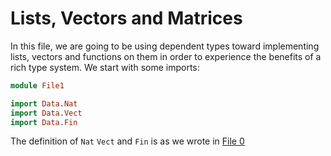 # Lists, Vectors and Matrices

In this file, we are going to be using dependent types toward implementing lists, vectors
and functions on them in order to experience the benefits of a rich type system. We start
with some imports:

```idris
module File1

import Data.Nat
import Data.Vect
import Data.Fin
```

The definition of `Nat` `Vect` and `Fin` is as we wrote in [File 0][FILE0]



[FILE0]: src/File0.md
[FILE1]: src/File1.md
[FILE2]: src/File2.md
[FILE3]: src/File3.md
[FILE4]: src/File4.md
